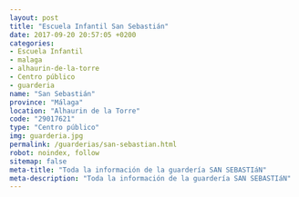 ```yaml
---
layout: post
title: "Escuela Infantil San Sebastián"
date: 2017-09-20 20:57:05 +0200
categories:
- Escuela Infantil
- malaga
- alhaurin-de-la-torre
- Centro público
- guarderia
name: "San Sebastián"
province: "Málaga"
location: "Alhaurin de la Torre"
code: "29017621"
type: "Centro público"
img: guarderia.jpg
permalink: /guarderias/san-sebastian.html
robot: noindex, follow
sitemap: false
meta-title: "Toda la información de la guardería SAN SEBASTIáN"
meta-description: "Toda la información de la guardería SAN SEBASTIáN"
---
```

